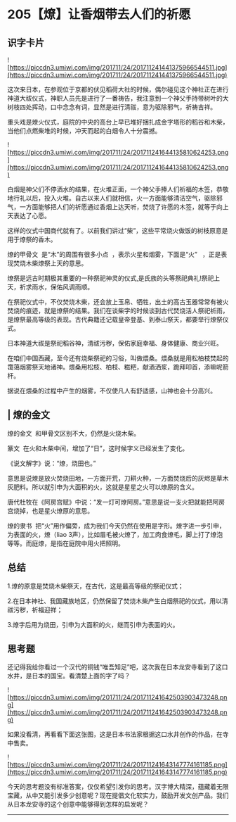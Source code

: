# 205【燎】让香烟带去人们的祈愿

## 识字卡片

![https://piccdn3.umiwi.com/img/201711/24/201711241441375966544511.jpg](https://piccdn3.umiwi.com/img/201711/24/201711241441375966544511.jpg)

这次来日本，在参观位于京都的伏见稻荷大社的时候，偶尔碰见这个神社正在进行神道大祓仪式，神职人员先是进行了一番祷告，我注意到一个神父手持带树叶的大树枝四处挥动，口中念念有词，显然是进行清祓，意为驱除邪气，祈祷吉祥。

重头戏是燎火仪式，庭院的中央的高台上早已堆好捆扎成金字塔形的稻谷和木柴，当他们点燃柴堆的时候，冲天而起的白烟令人十分震撼。

![https://piccdn3.umiwi.com/img/201711/24/201711241644135810624253.png](https://piccdn3.umiwi.com/img/201711/24/201711241644135810624253.png)

白烟是神父们不停洒水的结果，在火堆正面，一个神父手捧人们祈福的木签，恭敬地行礼以后，投入火堆。自古以来人们就相信，火一方面能够清洁空气，驱除邪气，一方面能够把人们的祈愿通过香烟上达天听，焚烧了许愿的木签，就等于向上天表达了心愿。

这样的仪式中国商代就有了。以前我们讲过“柴”，这些平常烧火做饭的树枝原意是用于燎祭的香木。

燎的甲骨文  是“木”的周围有很多小点  ，表示火星和烟雾，下面是“火”   ，正是表现焚烧木柴燎祭上天的意思。

燎祭是远古时期极其重要的一种祭祀神灵的仪式,是氏族的头等祭祀典礼!祭祀上天，祈求雨水，保佑风调雨顺。

在祭祀仪式中，不仅焚烧木柴，还会放上玉帛、牺牲，出土的高古玉器常常有被火焚烧的痕迹，就是燎祭的结果。我们在谈柴字的时候谈到古代焚烧活人祭祀祈雨，是燎祭最高等级的表现。古代典籍还记载皇帝登基、到泰山祭天，都要举行燎祭仪式。

日本神道大祓是祭祀稻谷神，清祓污秽，保佑家庭幸福、身体健康、商业兴旺。

在咱们中国西藏，至今还有烧柴祭祀的习俗，叫做煨桑。煨桑就是用松柏枝焚起的霭蔼烟雾祭天地诸神。煨桑用松枝、柏枝、糍粑，献酒洒浆，跪拜叩首，添嘛呢箭杆。

据说在煨桑的过程中产生的烟雾，不仅使凡人有舒适感，山神也会十分高兴。

## | 燎的金文

燎的金文  和甲骨文区别不大，仍然是火烧木柴。

篆文  在火和木柴中间，增加了“日”，这时候字义已经发生了变化。

《说文解字》说：“燎，烧田也。”

意思是说燎是放火焚烧田地，一方面开荒，刀耕火种，一方面焚烧后的灰烬是草木灰肥料。所以就引申为大面积的火，这就是星星之火可以燎原的含义。

唐代杜牧在《阿房宫赋》中说：“发一灯可燎阿房。”意思是说一支火把就能把阿房宫烧掉，也是星火燎原的意思。

燎的隶书  把“火”用作偏旁，成为我们今天仍然在使用是字形。燎字进一步引申，为表面的火，燎（liao 3声），比如眉毛被火燎了，加工肉食燎毛，脚上打了燎泡等等。而庭燎，是指在庭院中用火把照明。

## 总结

1.燎的原意是焚烧木柴祭天，在古代，这是最高等级的祭祀仪式；

2.在日本神社、我国藏族地区，仍然保留了焚烧木柴产生白烟祭祀的仪式，用以清祓污秽，祈福迎祥；

3.燎字后用为烧田，引申为大面积的火，继而引申为表面的火。

## 思考题

还记得我给你看过一个汉代的铜钱“唯吾知足”吧，这次我在日本龙安寺看到了这口水井，是日本的国宝。看清楚上面的字了吗？

![https://piccdn3.umiwi.com/img/201711/24/201711241642503903473248.png](https://piccdn3.umiwi.com/img/201711/24/201711241642503903473248.png)

如果没看清，再看看下面这张图，这是日本书法家根据这口水井创作的作品，在寺中售卖。

![https://piccdn3.umiwi.com/img/201711/24/201711241643147774161185.png](https://piccdn3.umiwi.com/img/201711/24/201711241643147774161185.png)

今天的思考题没有标准答案，仅仅希望引发你的思考。汉字博大精深，蕴藏着无限宝藏，从中又能引发多少创意呢？现在提倡文化软实力，鼓励开发文创产品。我们从日本龙安寺的这个创意中能够得到怎样的启发呢？

---
